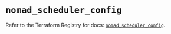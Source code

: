 # `nomad_scheduler_config`

Refer to the Terraform Registry for docs: [`nomad_scheduler_config`](https://registry.terraform.io/providers/hashicorp/nomad/2.1.1/docs/resources/scheduler_config).
